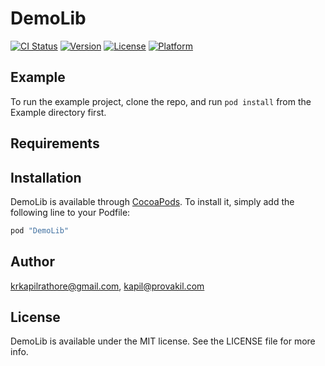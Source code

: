 # DemoLib

[![CI Status](http://img.shields.io/travis/krkapilrathore@gmail.com/DemoLib.svg?style=flat)](https://travis-ci.org/krkapilrathore@gmail.com/DemoLib)
[![Version](https://img.shields.io/cocoapods/v/DemoLib.svg?style=flat)](http://cocoapods.org/pods/DemoLib)
[![License](https://img.shields.io/cocoapods/l/DemoLib.svg?style=flat)](http://cocoapods.org/pods/DemoLib)
[![Platform](https://img.shields.io/cocoapods/p/DemoLib.svg?style=flat)](http://cocoapods.org/pods/DemoLib)

## Example

To run the example project, clone the repo, and run `pod install` from the Example directory first.

## Requirements

## Installation

DemoLib is available through [CocoaPods](http://cocoapods.org). To install
it, simply add the following line to your Podfile:

```ruby
pod "DemoLib"
```

## Author

krkapilrathore@gmail.com, kapil@provakil.com

## License

DemoLib is available under the MIT license. See the LICENSE file for more info.
